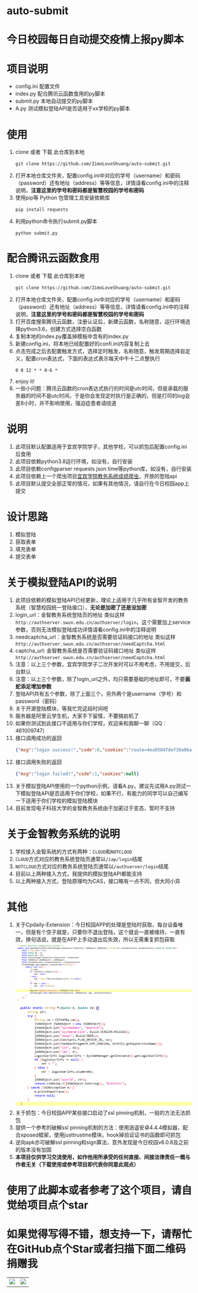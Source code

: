 # auto-submit
# 今日校园每日自动提交疫情上报py脚本

# 项目说明
- config.ini 配置文件
- index.py 配合腾讯云函数食用的py脚本
- submit.py 本地自动提交的py脚本
- A.py 测试模拟登陆API是否适用于xx学校的py脚本

# 使用
1. clone 或者 下载 此仓库到本地
    ```shell script
    git clone https://github.com/ZimoLoveShuang/auto-submit.git
    ```
2. 打开本地仓库文件夹，配置config.ini中对应的学号（username）和密码（password）还有地址（address）等等信息，详情请看config.ini中的注释说明，**注意这里的学号和密码都是智慧校园的学号和密码**
3. 使用pip等 Python 包管理工具安装依赖库
    ```shell script
    pip install requests
    ```
4. 利用python命令执行submit.py脚本
    ```shell script
    python submit.py
    ```
   
# 配合腾讯云函数食用
1. clone 或者 下载 此仓库到本地
    ```shell script
    git clone https://github.com/ZimoLoveShuang/auto-submit.git
    ```
2. 打开本地仓库文件夹，配置config.ini中对应的学号（username）和密码（password）还有地址（address）等等信息，详情请看config.ini中的注释说明，**注意这里的学号和密码都是智慧校园的学号和密码**
3. 打开百度搜索腾讯云函数，注册认证后，新建云函数，名称随意，运行环境选择python3.6，创建方式选择空白函数
4. 复制本地的index.py覆盖掉模板中含有的index.py
5. 新建config.ini，将本地已经配置好的confi.ini内容复制上去
6. 点击完成之后去配置触发方式，选择定时触发，名称随意，触发周期选择自定义，配置cron表达式，下面的表达式表示每天中午十二点整执行
    ```shell script
   0 0 12 * * 0-6 *
    ```
7. enjoy it!
8. 一些小问题：腾讯云函数的cron表达式执行的时间是utc时间，但是承载的服务器的时间不是utc时间，于是你会发现定时执行是正确的，但是打印的log会差8小时，并不影响使用，强迫症患者请绕道

# 说明
1. 此项目默认配置适用于宜宾学院学子，其他学校，可以抓包后配置config.ini后食用
2. 此项目依赖python3.8运行环境，如没有，自行安装
3. 此项目依赖configparser requests json time等python库，如没有，自行安装
4. 此项目依赖上一个爬虫项目[宜宾学院教务系统成绩爬虫](https://github.com/ZimoLoveShuang/yibinu-score-crawler.git)，开放的登陆api
5. 此项目默认提交全部正常的情况，如果有其他情况，请自行在今日校园app上提交

# 设计思路
1. 模拟登陆
2. 获取表单
3. 填充表单
4. 提交表单

# 关于模拟登陆API的说明
1. 此项目依赖的模拟登陆API已经更新，理论上适用于几乎所有金智开发的教务系统（智慧校园统一登陆接口），**无论是加密了还是没加密**
2. login_url：金智教务系统登陆页的地址 类似这样 `http://authserver.swun.edu.cn/authserver/login`，这个需要加上service参数，否则无法模拟登陆成功详情请看config.ini中的注释说明
3. needcaptcha_url：金智教务系统是否需要验证码接口的地址 类似这样 `http://authserver.swun.edu.cn/authserver/needCaptcha.html`
4. captcha_url: 金智教务系统是否需要验证码接口地址 类似这样 `http://authserver.swun.edu.cn/authserver/needCaptcha.html`
5. 注意：以上三个参数，宜宾学院学子二次开发时可以不用考虑，不用提交，后台默认
6. 注意：以上三个参数，除了login_url之外，均只需要基础的地址即可，不要**画蛇添足增加参数**
7. 登陆API共有五个参数，除了上面三个。另外两个是username（学号）和password（密码）
8. 关于开源登陆模块，等我忙完这段时间吧
9. 服务器是阿里云学生机，大家手下留情，不要搞宕机了
10. 如果你测试到此接口不适用与你们学校，欢迎来和我聊一聊（QQ：461009747）
11. 接口调用成功的返回
    ```json
    {"msg":"login success!","code":0,"cookies":"route=4ea9584fdef38a06ae81242b05d75a55;JSESSIONID=4DeiqpNPevLZsxkM6GeigG2t-Yao640K4Y_HkMH9UGGzSdPaLb-l!656361978;CASTGC=TGT-14652-pxjTAmLrgOILV3fUrkICgwwUvqxEEf9LyH3WTjbon2H3QBD9tL1587572020963-jnjP-cas;CASPRIVACY=;iPlanetDirectoryPro=Y5pcJgWfgXGOz5OciWVjfa"}
    ```
12. 接口调用失败的返回
    ```json
    {"msg":"login failed!","code":1,"cookies":null}
    ```
13. 关于模拟登陆API使用的一个python示例，请看A.py，建议先试用A.py测试一下模拟登陆API是否适用于你们学校，如果不行，有能力的同学可以自己编写一下适用于你们学校的模拟登陆模块
14. 目前发现电子科技大学的金智教务系统由于加密过于变态，暂时不支持

# 关于金智教务系统的说明

1. 学校接入金智系统的方式有两种：`CLOUD`和`NOTCLOUD`
2. `CLOUD`方式对应的教务系统登陆页通常以`/iap/login`结尾
3. `NOTCLOUD`方式对应的教务系统登陆页通常以`/authserver/login`结尾
4. 目前以上两种接入方式，我提供的模拟登陆API都能支持
5. 以上两种接入方式，登陆原理均为CAS，接口略有一点不同，但大同小异

# 其他
1. 关于Cpdaily-Extension：今日校园APP的处理是登陆时获取，每台设备唯一，但是有个空子就是，只要你不退出登陆，这个就会一直被维持，一直有效，换句话说，就是在APP上手动退出后失效，所以无需重复抓包获取
![意外发现：Cpdaily-Extension](screenshots/13d573c2.png)
![意外发现：Cpdaily-Extension](screenshots/e5f77237.png)
2. 关于抓包：今日校园APP某些接口启动了ssl pinning机制，一般的方法无法抓包
3. 提供一个参考的破解ssl pinning机制的方法：使用逍遥安卓4.4.4模拟器，配合xposed框架，使用justtrustme模块，hook掉验证证书的函数即可抓包
4. 逆向apk亦可破解ssl pinning和sign算法，意外发现是今日校园v8.0.8及之前的版本没有加固
5. **本项目仅供学习交流使用，如作他用所承受的任何直接、间接法律责任一概与作者无关（下载使用或参考项目即代表你同意此观点）**
# 使用了此脚本或者参考了这个项目，请自觉给项目点个star

# 如果觉得写得不错，想支持一下，请帮忙在GitHub点个Star或者扫描下面二维码捐赠我
<table>
    <tr>
        <td ><center><img src="https://img-blog.csdnimg.cn/20200303161837163.jpg" ></center></td>
        <td ><center><img src="https://img-blog.csdnimg.cn/20200303162019613.png"  ></center></td>
    </tr>
</table>
